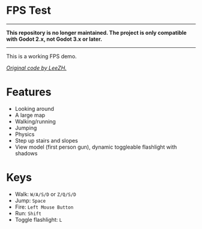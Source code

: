 # FPS Test

___

**This repository is no longer maintained. The project is only compatible with
Godot 2.x, not Godot 3.x or later.**

___

This is a working FPS demo.

[*Original code by LeeZH.*](http://reddit.com/r/godot/comments/21vp08/i_made_an_fps_demo/)

Features
========

- Looking around
- A large map
- Walking/running
- Jumping
- Physics
- Step up stairs and slopes
- View model (first person gun), dynamic toggleable flashlight with shadows

Keys
====

- Walk: `W/A/S/D` or `Z/Q/S/D`
- Jump: `Space`
- Fire: `Left Mouse Button`
- Run: `Shift`
- Toggle flashlight: `L`
